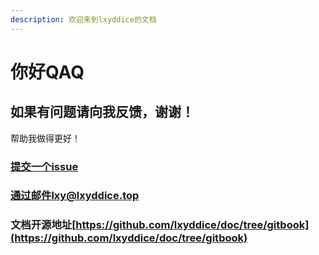 ```yaml
---
description: 欢迎来到lxyddice的文档
---
```


# 你好QAQ

## 如果有问题请向我反馈，谢谢！

帮助我做得更好！

### [提交一个issue](https://github.com/lxyddice/doc/issues)

### 通过邮件lxy@lxyddice.top

### 文档开源地址[https://github.com/lxyddice/doc/tree/gitbook](https://github.com/lxyddice/doc/tree/gitbook)
